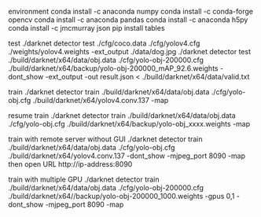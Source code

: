 environment
conda install -c anaconda numpy
conda install -c conda-forge opencv
conda install -c anaconda pandas
conda install -c anaconda h5py
conda install -c jmcmurray json
pip install tables

test
./darknet detector test ./cfg/coco.data ./cfg/yolov4.cfg ./weights/yolov4.weights -ext_output ./data/dog.jpg
./darknet detector test ./build/darknet/x64/data/obj.data ./cfg/yolo-obj-200000.cfg ./build/darknet/x64/backup/yolo-obj-200000_mAP_92.6.weights -dont_show -ext_output -out result.json < ./build/darknet/x64/data/valid.txt

train
./darknet detector train ./build/darknet/x64/data/obj.data ./cfg/yolo-obj.cfg ./build/darknet/x64/yolov4.conv.137 -map

resume train
./darknet detector train ./build/darknet/x64/data/obj.data ./cfg/yolo-obj.cfg ./build/darknet/x64/backup/yolo-obj_xxxx.weights -map

train with remote server without GUI
./darknet detector train ./build/darknet/x64/data/obj.data ./cfg/yolo-obj.cfg ./build/darknet/x64/yolov4.conv.137 -dont_show -mjpeg_port 8090 -map
then open URL http://ip-address:8090 

train with multiple GPU
./darknet detector train ./build/darknet/x64/data/obj.data ./cfg/yolo-obj-200000.cfg ./build/darknet/x64//backup/yolo-obj-200000_1000.weights -gpus 0,1 -dont_show -mjpeg_port 8090 -map

